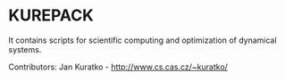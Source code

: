 # KUREPACK
It contains scripts for scientific computing and optimization of dynamical systems.

Contributors:
  Jan Kuratko - http://www.cs.cas.cz/~kuratko/
